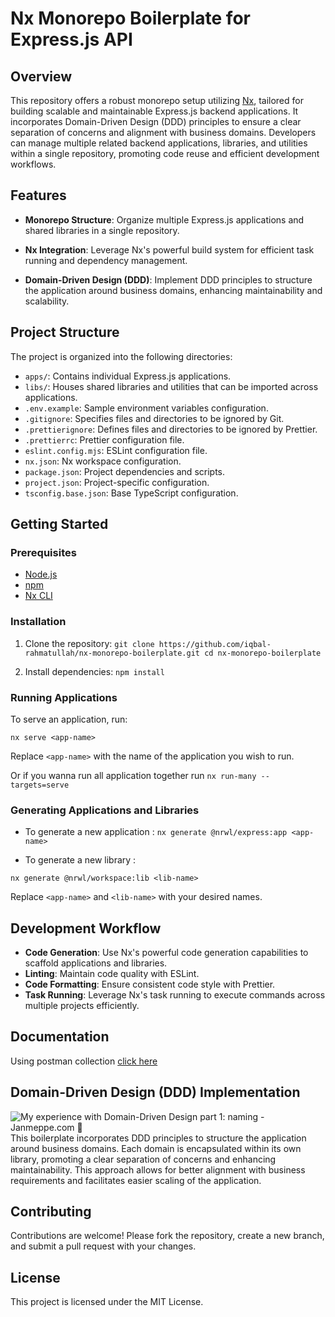 ﻿# Nx Monorepo Boilerplate for Express.js API

## Overview

This repository offers a robust monorepo setup utilizing [Nx](https://nx.dev), tailored for building scalable and maintainable Express.js backend applications. It incorporates Domain-Driven Design (DDD) principles to ensure a clear separation of concerns and alignment with business domains. Developers can manage multiple related backend applications, libraries, and utilities within a single repository, promoting code reuse and efficient development workflows.

## Features

- **Monorepo Structure**: Organize multiple Express.js applications and shared libraries in a single repository.
- **Nx Integration**: Leverage Nx's powerful build system for efficient task running and dependency management.

- **Domain-Driven Design (DDD)**: Implement DDD principles to structure the application around business domains, enhancing maintainability and scalability.

## Project Structure

The project is organized into the following directories:

- `apps/`: Contains individual Express.js applications.
- `libs/`: Houses shared libraries and utilities that can be imported across applications.
- `.env.example`: Sample environment variables configuration.
- `.gitignore`: Specifies files and directories to be ignored by Git.
- `.prettierignore`: Defines files and directories to be ignored by Prettier.
- `.prettierrc`: Prettier configuration file.
- `eslint.config.mjs`: ESLint configuration file.
- `nx.json`: Nx workspace configuration.
- `package.json`: Project dependencies and scripts.
- `project.json`: Project-specific configuration.
- `tsconfig.base.json`: Base TypeScript configuration.

## Getting Started

### Prerequisites

- [Node.js](https://nodejs.org/)
- [npm](https://www.npmjs.com/)
- [Nx CLI](https://nx.dev/getting-started/installation)

### Installation

1.  Clone the repository:
    `git clone https://github.com/iqbal-rahmatullah/nx-monorepo-boilerplate.git cd nx-monorepo-boilerplate`

2.  Install dependencies:
    `npm install`

### Running Applications

To serve an application, run:

`nx serve <app-name>`

Replace `<app-name>` with the name of the application you wish to run.

Or if you wanna run all application together run `nx run-many --targets=serve`

### Generating Applications and Libraries

- To generate a new application :
  `nx generate @nrwl/express:app <app-name>`

- To generate a new library :

`nx generate @nrwl/workspace:lib <lib-name>`

Replace `<app-name>` and `<lib-name>` with your desired names.

## Development Workflow

- **Code Generation**: Use Nx's powerful code generation capabilities to scaffold applications and libraries.
- **Linting**: Maintain code quality with ESLint.
- **Code Formatting**: Ensure consistent code style with Prettier.
- **Task Running**: Leverage Nx's task running to execute commands across multiple projects efficiently.

## Documentation

Using postman collection [click here](https://github.com/iqbal-rahmatullah/nx-monorepo-boilerplate/tree/main/docs)

## Domain-Driven Design (DDD) Implementation

![My experience with Domain-Driven Design part 1: naming - Janmeppe.com 👋](https://www.janmeppe.com/assets/2023-06-02-my-experience-with-domain-driven-design-part-1/2023-06-02-17-48-15.png)
This boilerplate incorporates DDD principles to structure the application around business domains. Each domain is encapsulated within its own library, promoting a clear separation of concerns and enhancing maintainability. This approach allows for better alignment with business requirements and facilitates easier scaling of the application.

## Contributing

Contributions are welcome! Please fork the repository, create a new branch, and submit a pull request with your changes.

## License

This project is licensed under the MIT License.
